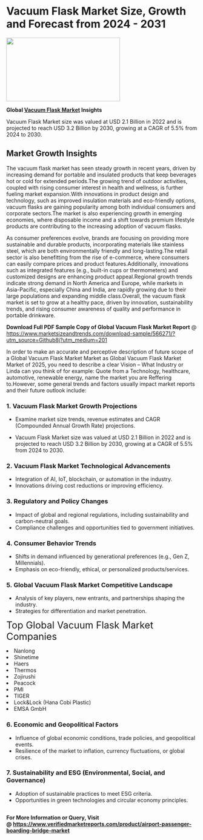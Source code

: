 <H1>Vacuum Flask Market Size, Growth and Forecast from 2024 - 2031</H1><img class="aligncenter size-medium wp-image-584254" src="https://thirdeyenews.in/wp-content/uploads/2024/09/Global-Market-Research-300x168.jpeg" alt="" width="300" height="168" /><p><strong>Global&nbsp;<a href="https://www.marketsizeandtrends.com/download-sample/566271/?utm_source=Github8j?utm_medium=201">Vacuum Flask Market</a> Insights</strong></p><p>Vacuum Flask Market size was valued at USD 2.1 Billion in 2022 and is projected to reach USD 3.2 Billion by 2030, growing at a CAGR of 5.5% from 2024 to 2030.</p><p><h2>Market Growth Insights</h2> <p>The vacuum flask market has seen steady growth in recent years, driven by increasing demand for portable and insulated products that keep beverages hot or cold for extended periods.The growing trend of outdoor activities, coupled with rising consumer interest in health and wellness, is further fueling market expansion.With innovations in product design and technology, such as improved insulation materials and eco-friendly options, vacuum flasks are gaining popularity among both individual consumers and corporate sectors.The market is also experiencing growth in emerging economies, where disposable income and a shift towards premium lifestyle products are contributing to the increasing adoption of vacuum flasks.</p> <p>As consumer preferences evolve, brands are focusing on providing more sustainable and durable products, incorporating materials like stainless steel, which are both environmentally friendly and long-lasting.The retail sector is also benefitting from the rise of e-commerce, where consumers can easily compare prices and product features.Additionally, innovations such as integrated features (e.g., built-in cups or thermometers) and customized designs are enhancing product appeal.Regional growth trends indicate strong demand in North America and Europe, while markets in Asia-Pacific, especially China and India, are rapidly growing due to their large populations and expanding middle class.Overall, the vacuum flask market is set to grow at a healthy pace, driven by innovation, sustainability trends, and rising consumer awareness of quality and performance in portable drinkware.<p><span class=""><strong>Download Full PDF Sample Copy of Global Vacuum Flask Market Report</strong> @ <a href="https://www.marketsizeandtrends.com/download-sample/566271/?utm_source=Github8j?utm_medium=201" target="_blank">https://www.marketsizeandtrends.com/download-sample/566271/?utm_source=Github8j?utm_medium=201</a></span></p><p>In order to make an accurate and perceptive description of future scope of a Global&nbsp;Vacuum Flask Market Market as Global&nbsp;Vacuum Flask Market Market of 2025, you need to describe a clear Vision &ndash; What Industry or Linda can you think of for example: Quote from a Technology, healthcare, automotive, renewable energy, name the market you are Reffering to.However, some general trends and factors usually impact market reports and their future outlook include:</p><h3>1.&nbsp;<strong>Vacuum Flask Market Growth Projections</strong></h3><ul><li>Examine market size trends, revenue estimates and CAGR (Compounded Annual Growth Rate) projections.</li><li><p>Vacuum Flask Market size was valued at USD 2.1 Billion in 2022 and is projected to reach USD 3.2 Billion by 2030, growing at a CAGR of 5.5% from 2024 to 2030.</p></li></ul><h3>2.&nbsp;<strong>Vacuum Flask Market Technological Advancements</strong></h3><ul><li>Integration of AI, IoT, blockchain, or automation in the industry.</li><li>Innovations driving cost reductions or improving efficiency.</li></ul><h3>3.&nbsp;<strong>Regulatory and Policy Changes</strong></h3><ul><li>Impact of global and regional regulations, including sustainability and carbon-neutral goals.</li><li>Compliance challenges and opportunities tied to government initiatives.</li></ul><h3>4.&nbsp;<strong>Consumer Behavior Trends</strong></h3><ul><li>Shifts in demand influenced by generational preferences (e.g., Gen Z, Millennials).</li><li>Emphasis on eco-friendly, ethical, or personalized products/services.</li></ul><h3>5.&nbsp;<strong>Global Vacuum Flask Market Competitive Landscape</strong></h3><ul><li>Analysis of key players, new entrants, and partnerships shaping the industry.</li><li>Strategies for differentiation and market penetration.</li></ul><p data-pm-slice="1 1 []"><span style="color: inherit; font-family: inherit; font-size: 25px;">Top Global Vacuum Flask Market Companies</span></p><div class="" data-test-id=""><p><li>Nanlong</li><li> Shinetime</li><li> Haers</li><li> Thermos</li><li> Zojirushi</li><li> Peacock</li><li> PMI</li><li> TIGER</li><li> Lock&Lock (Hana Cobi Plastic)</li><li> EMSA GmbH</li></p></div><h3>6.&nbsp;<strong>Economic and Geopolitical Factors</strong></h3><ul><li>Influence of global economic conditions, trade policies, and geopolitical events.</li><li>Resilience of the market to inflation, currency fluctuations, or global crises.</li></ul><h3>7.&nbsp;<strong>Sustainability and ESG (Environmental, Social, and Governance)</strong></h3><ul><li>Adoption of sustainable practices to meet ESG criteria.</li><li>Opportunities in green technologies and circular economy principles.</li></ul><h2><strong style="font-size: 14px;">For More Information or Query, Visit @&nbsp;</strong><a style="background-color: #ffffff; font-size: 14px;" href="https://www.marketsizeandtrends.com/report/vacuum-flask-market/" target="_blank">https://www.verifiedmarketreports.com/product/airport-passenger-boarding-bridge-market</a></h2>